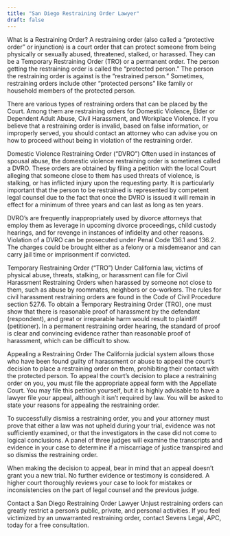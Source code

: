 ```yaml
---
title: "San Diego Restraining Order Lawyer"
draft: false
---
```

What is a Restraining Order?
A restraining order (also called a “protective order” or injunction) is a court order that can protect someone from being physically or sexually abused, threatened, stalked, or harassed. They can be a Temporary Restraining Order (TRO) or a permanent order. The person getting the restraining order is called the “protected person.” The person the restraining order is against is the “restrained person.” Sometimes, restraining orders include other “protected persons” like family or household members of the protected person.

There are various types of restraining orders that can be placed by the Court. Among them are restraining orders for Domestic Violence, Elder or Dependent Adult Abuse, Civil Harassment, and Workplace Violence. If you believe that a restraining order is invalid, based on false information, or improperly served, you should contact an attorney who can advise you on how to proceed without being in violation of the restraining order.

Domestic Violence Restraining Order (“DVRO”)
Often used in instances of spousal abuse, the domestic violence restraining order is sometimes called a DVRO.  These orders are obtained by filing a petition with the local Court alleging that someone close to them has used threats of violence, is stalking, or has inflicted injury upon the requesting party. It is particularly important that the person to be restrained is represented by competent legal counsel due to the fact that once the DVRO is issued it will remain in effect for a minimum of three years and can last as long as ten years.

DVRO’s are frequently inappropriately used by divorce attorneys that employ them as leverage in upcoming divorce proceedings, child custody hearings, and for revenge in instances of infidelity and other reasons. Violation of a DVRO can be prosecuted under Penal Code 136.1 and 136.2. The charges could be brought either as a felony or a misdemeanor and can carry jail time or imprisonment if convicted.

Temporary Restraining Order (“TRO”)
Under California law, victims of physical abuse, threats, stalking, or harassment can file for Civil Harassment Restraining Orders when harassed by someone not close to them, such as abuse by roommates, neighbors or co-workers. The rules for civil harassment restraining orders are found in the Code of Civil Procedure section 527.6. To obtain a Temporary Restraining Order (TRO), one must show that there is reasonable proof of harassment by the defendant (respondent), and great or irreparable harm would result to plaintiff (petitioner). In a permanent restraining order hearing, the standard of proof is clear and convincing evidence rather than reasonable proof of harassment, which can be difficult to show.

Appealing a Restraining Order
The California judicial system allows those who have been found guilty of harassment or abuse to appeal the court’s decision to place a restraining order on them, prohibiting their contact with the protected person. To appeal the court’s decision to place a restraining order on you, you must file the appropriate appeal form with the Appellate Court. You may file this petition yourself, but it is highly advisable to have a lawyer file your appeal, although it isn’t required by law. You will be asked to state your reasons for appealing the restraining order.

To successfully dismiss a restraining order, you and your attorney must prove that either a law was not upheld during your trial, evidence was not sufficiently examined, or that the investigators in the case did not come to logical conclusions. A panel of three judges will examine the transcripts and evidence in your case to determine if a miscarriage of justice transpired and so dismiss the restraining order.

When making the decision to appeal, bear in mind that an appeal doesn’t grant you a new trial. No further evidence or testimony is considered. A higher court thoroughly reviews your case to look for mistakes or inconsistencies on the part of legal counsel and the previous judge.

Contact a San Diego Restraining Order Lawyer
Unjust restraining orders can greatly restrict a person’s public, private, and personal activities. If you feel victimized by an unwarranted restraining order, contact Sevens Legal, APC, today for a free consultation.
